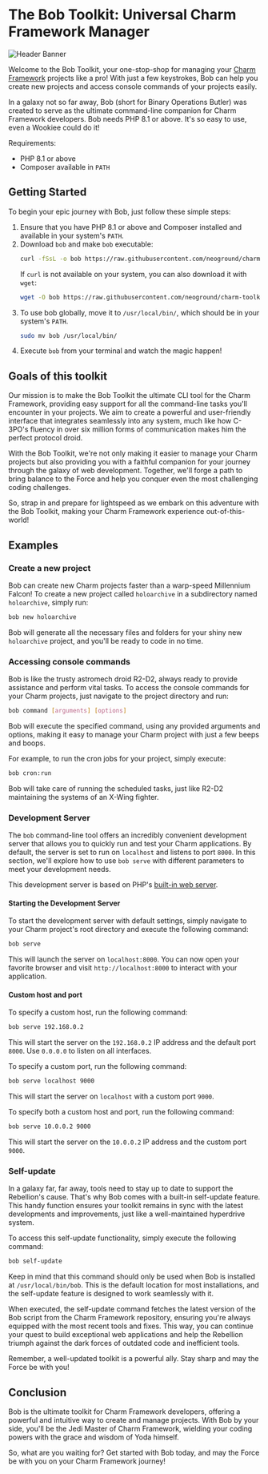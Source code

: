 # The Bob Toolkit: Universal Charm Framework Manager

![Header Banner](https://neoground.com/data/projects/charm/assets/banner-bob.jpg)

Welcome to the Bob Toolkit, your one-stop-shop for managing 
your [Charm Framework](https://github.com/neoground/charm) projects like a pro! 
With just a few keystrokes, Bob can help you create new projects
and access console commands of your projects easily. 

In a galaxy not so far away, Bob (short for Binary Operations Butler) 
was created to serve as the ultimate command-line companion for 
Charm Framework developers. Bob needs PHP 8.1 or above.
It's so easy to use, even a Wookiee could do it!

Requirements:

- PHP 8.1 or above
- Composer available in `PATH`


## Getting Started

To begin your epic journey with Bob, just follow these simple steps:

1. Ensure that you have PHP 8.1 or above and Composer installed and available in your system's `PATH`.
2. Download `bob` and make `bob` executable:
    ```sh
   curl -fSsL -o bob https://raw.githubusercontent.com/neoground/charm-toolkit/main/bob && chmod +x bob
    ```
   If `curl` is not available on your system, you can also download it with `wget`:
   ```sh
   wget -O bob https://raw.githubusercontent.com/neoground/charm-toolkit/main/bob && chmod +x bob
    ```
3. To use bob globally, move it to `/usr/local/bin/`, which should be in your system's `PATH`.
    ```sh
   sudo mv bob /usr/local/bin/
    ```
4. Execute `bob` from your terminal and watch the magic happen!


## Goals of this toolkit

Our mission is to make the Bob Toolkit the ultimate CLI tool for the Charm Framework, 
providing easy support for all the command-line tasks you'll encounter in your projects. 
We aim to create a powerful and user-friendly interface that integrates seamlessly 
into any system, much like how C-3PO's fluency in over six million forms of communication 
makes him the perfect protocol droid.

With the Bob Toolkit, we're not only making it easier to manage your Charm projects 
but also providing you with a faithful companion for your journey through the 
galaxy of web development. Together, we'll forge a path to bring balance to the 
Force and help you conquer even the most challenging coding challenges.

So, strap in and prepare for lightspeed as we embark on this adventure with 
the Bob Toolkit, making your Charm Framework experience out-of-this-world!


## Examples

### Create a new project

Bob can create new Charm projects faster than a warp-speed 
Millennium Falcon! To create a new project called `holoarchive` in a 
subdirectory named `holoarchive`, simply run:

```sh
bob new holoarchive
```

Bob will generate all the necessary files and folders for your 
shiny new `holoarchive` project, and you'll be ready to code in no time.

### Accessing console commands

Bob is like the trusty astromech droid R2-D2, always ready to provide 
assistance and perform vital tasks. To access the console commands 
for your Charm projects, just navigate to the project directory and run:

```sh
bob command [arguments] [options]
```

Bob will execute the specified command, using any provided arguments 
and options, making it easy to manage your Charm project with just 
a few beeps and boops.

For example, to run the cron jobs for your project, simply execute:

```sh
bob cron:run
```

Bob will take care of running the scheduled tasks, 
just like R2-D2 maintaining the systems of an X-Wing fighter.

### Development Server

The `bob` command-line tool offers an incredibly convenient development server 
that allows you to quickly run and test your Charm applications. 
By default, the server is set to run on `localhost` and listens to port `8000`.
In this section, we'll explore how to use `bob serve` with different parameters to meet your development needs.

This development server is based on PHP's [built-in web server](https://www.php.net/manual/en/features.commandline.webserver.php).

#### Starting the Development Server

To start the development server with default settings, simply navigate to your
Charm project's root directory and execute the following command:

```sh
bob serve
```

This will launch the server on `localhost:8000`. You can now open your favorite browser and visit 
`http://localhost:8000` to interact with your application.

#### Custom host and port

To specify a custom host, run the following command:

```sh
bob serve 192.168.0.2
```

This will start the server on the `192.168.0.2` IP address and the default port `8000`.
Use `0.0.0.0` to listen on all interfaces.

To specify a custom port, run the following command:

```sh
bob serve localhost 9000
```

This will start the server on `localhost` with a custom port `9000`.

To specify both a custom host and port, run the following command:

```sh
bob serve 10.0.0.2 9000
```

This will start the server on the `10.0.0.2` IP address and the custom port `9000`.

### Self-update

In a galaxy far, far away, tools need to stay up to date
to support the Rebellion's cause. That's why Bob comes 
with a built-in self-update feature. This handy function ensures 
your toolkit remains in sync with the latest developments 
and improvements, just like a well-maintained hyperdrive system.

To access this self-update functionality, simply execute the following command:

```sh
bob self-update
```

Keep in mind that this command should only be used when Bob is 
installed at `/usr/local/bin/bob`. This is the default location 
for most installations, and the self-update feature is designed 
to work seamlessly with it.

When executed, the self-update command fetches the latest version 
of the Bob script from the Charm Framework repository, 
ensuring you're always equipped with the most recent tools and fixes. 
This way, you can continue your quest to build exceptional 
web applications and help the Rebellion triumph against the
dark forces of outdated code and inefficient tools.

Remember, a well-updated toolkit is a powerful ally. 
Stay sharp and may the Force be with you!


## Conclusion

Bob is the ultimate toolkit for Charm Framework developers, 
offering a powerful and intuitive way to create and manage projects. 
With Bob by your side, you'll be the Jedi Master of Charm Framework, 
wielding your coding powers with the grace and wisdom of Yoda himself.

So, what are you waiting for? Get started with Bob today, 
and may the Force be with you on your Charm Framework journey!
